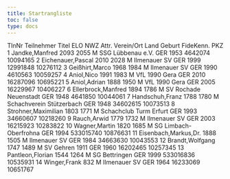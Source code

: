 ```yaml
---
title: Startrangliste
toc: false
type: docs
---
```


<startrangliste>
TlnNr	Teilnehmer	Titel	ELO	NWZ	Attr.	Verein/Ort	Land	Geburt	FideKenn.	PKZ
1	Jandke,Manfred		2093	2055	M	SSG Lübbenau e.V.	GER	1953	4642074	10094165
2	Eichenauer,Pascal		2010	2028	M	Ilmenauer SV	GER	1999	12991848	10276112
3	Geißhirt,Marco		1968	1984	M	Ilmenauer SV	GER	1990	4610563	10059257
4	Aniol,Nico		1991	1983	M	VfL 1990 Gera	GER	2010	16287096	10695221
5	Aniol,Adrian		1888	1950	M	VfL 1990 Gera	GER	2005	16229967	10406227
6	Ellerbrock,Manfred		1894	1786	M	SV Rochade Neuenstadt	GER	1948	4641850	10044061
7	Handschuh,Franz		1788	1780	M	Schachverein Stützerbach	GER	1948	34602615	10073513
8	Strohner,Maximilian		1803	1771	M	Schachclub Turm Erfurt	GER	1993	34660607	10218260
9	Rauch,Arwid		1779	1732	M	Ilmenauer SV	GER	2003	16215923	10283822
10	Wagner,Martin		1820	1685	M	SG Limbach-Oberfrohna	GER	1994	533015740	10876631
11	Eisenbach,Markus,Dr.		1888	1505	M	Ilmenauer SV	GER	1984	34663630	10043553
12	Brandt,Wolfgang		1747	1489	M	SV Gehren 1911	GER	1960	16202465	10257345
13	Pantleon,Florian		1544	1264	M	SG Bettringen	GER	1999	533016836	10535931
14	Winger,Frank			832	M	Ilmenauer SV	GER	1964	16233069	10651767
</startrangliste>